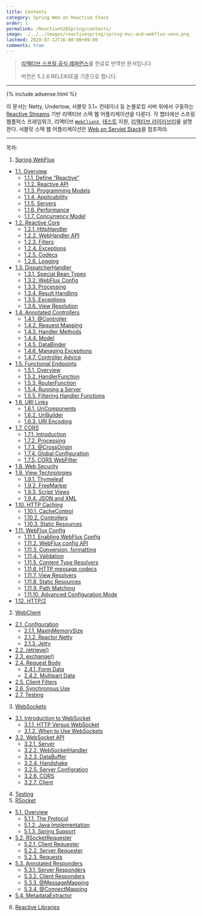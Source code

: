 ```yaml
---
title: Contents
category: Spring Web on Reactive Stack
order: 1
permalink: /Reactive%20Spring/contents/
image: ./../../images/reactivespring/spring-mvc-and-webflux-venn.png
lastmod: 2020-07-12T16:00:00+09:00
comments: true
---
```


> [리액티브 스프링 공식 레퍼런스](https://docs.spring.io/spring/docs/current/spring-framework-reference/web-reactive.html)를 한글로 번역한 문서입니다.
>
> 버전은 5.2.6.RELEASE를 기준으로 합니다.

---

{% include adsense.html %}

이 문서는 Netty, Undertow, 서블릿 3.1+ 컨테이너 등 논블로킹 서버 위에서 구동하는 
[Reactive Streams](https://www.reactive-streams.org/) 기반
리액티브 스택 웹 어플리케이션을 다룬다.
각 챕터에선 스프링 웹플럭스 프레임워크,
리액티브 [`WebClient`](https://godekdls.github.io/Reactive%20Spring/webclient/),
[테스트](https://godekdls.github.io/Reactive%20Spring/testing/) 지원,
[리액티브 라이러브리](https://godekdls.github.io/Reactive%20Spring/reactivelibraries/)를 설명한다.
서블릿 스택 웹 어플리케이션은 [Web on Servlet Stack](https://docs.spring.io/spring/docs/current/spring-framework-reference/web.html#spring-web)을
참조하라.

---

목차:

1. [Spring WebFlux](https://godekdls.github.io/Reactive%20Spring/springwebflux/)
- [1.1. Overview](https://godekdls.github.io/Reactive%20Spring/springwebflux/#11-overview)
  + [1.1.1. Define “Reactive”](https://godekdls.github.io/Reactive%20Spring/springwebflux/#111-define-reactive)
  + [1.1.2. Reactive API](https://godekdls.github.io/Reactive%20Spring/springwebflux/#112-http2)
  + [1.1.3. Programming Models](https://godekdls.github.io/Reactive%20Spring/springwebflux/#113-programming-models)
  + [1.1.4. Applicability](https://godekdls.github.io/Reactive%20Spring/springwebflux/#114-applicability)
  + [1.1.5. Servers](https://godekdls.github.io/Reactive%20Spring/springwebflux/#115-servers)
  + [1.1.6. Performance](https://godekdls.github.io/Reactive%20Spring/springwebflux/#116-performance)
  + [1.1.7. Concurrency Model](https://godekdls.github.io/Reactive%20Spring/springwebflux/#117-concurrency-model)
- [1.2. Reactive Core](https://godekdls.github.io/Reactive%20Spring/springwebflux/#12-reactive-core)
  + [1.2.1. HttpHandler](https://godekdls.github.io/Reactive%20Spring/springwebflux/#121-httphandler)
  + [1.2.2. WebHandler API](https://godekdls.github.io/Reactive%20Spring/springwebflux/#122-webhandler-api)
  + [1.2.3. Filters](https://godekdls.github.io/Reactive%20Spring/springwebflux/#123-filters)
  + [1.2.4. Exceptions](https://godekdls.github.io/Reactive%20Spring/springwebflux/#124-exceptions)
  + [1.2.5. Codecs](https://godekdls.github.io/Reactive%20Spring/springwebflux/#125-codecs)
  + [1.2.6. Logging](https://godekdls.github.io/Reactive%20Spring/springwebflux/#126-logging)
- [1.3. DispatcherHandler](https://godekdls.github.io/Reactive%20Spring/springwebflux/#13-dispatcherhandler)
  + [1.3.1. Special Bean Types](https://godekdls.github.io/Reactive%20Spring/springwebflux/#131-special-bean-types)
  + [1.3.2. WebFlux Config](https://godekdls.github.io/Reactive%20Spring/springwebflux/#132-webflux-config)
  + [1.3.3. Processing](https://godekdls.github.io/Reactive%20Spring/springwebflux/#133-processing)
  + [1.3.4. Result Handling](https://godekdls.github.io/Reactive%20Spring/springwebflux/#134-result-handling)
  + [1.3.5. Exceptions](https://godekdls.github.io/Reactive%20Spring/springwebflux/#135-exceptions)
  + [1.3.6. View Resolution](https://godekdls.github.io/Reactive%20Spring/springwebflux/#136-view-resolution)
- [1.4. Annotated Controllers](https://godekdls.github.io/Reactive%20Spring/springwebflux/#14-annotated-controllers)
  + [1.4.1. @Controller](https://godekdls.github.io/Reactive%20Spring/springwebflux/#141-controller)
  + [1.4.2. Request Mapping](https://godekdls.github.io/Reactive%20Spring/springwebflux/#142-request-mapping)
  + [1.4.3. Handler Methods](https://godekdls.github.io/Reactive%20Spring/springwebflux/#143-handler-methods)
  + [1.4.4. Model](https://godekdls.github.io/Reactive%20Spring/springwebflux/#144-model)
  + [1.4.5. DataBinder](https://godekdls.github.io/Reactive%20Spring/springwebflux/#145-databinder)
  + [1.4.6. Managing Exceptions](https://godekdls.github.io/Reactive%20Spring/springwebflux/#146-managing-exceptions)
  + [1.4.7. Controller Advice](https://godekdls.github.io/Reactive%20Spring/springwebflux/#147-controller-advice)
- [1.5. Functional Endpoints](https://godekdls.github.io/Reactive%20Spring/springwebflux2/#15-functional-endpoints)
  + [1.5.1. Overview](https://godekdls.github.io/Reactive%20Spring/springwebflux2/#151-overview)
  + [1.5.2. HandlerFunction](https://godekdls.github.io/Reactive%20Spring/springwebflux2/#152-handlerfunction)
  + [1.5.3. RouterFunction](https://godekdls.github.io/Reactive%20Spring/springwebflux2/#153-routerfunction)
  + [1.5.4. Running a Server](https://godekdls.github.io/Reactive%20Spring/springwebflux2/#154-running-a-server)
  + [1.5.5. Filtering Handler Functions](https://godekdls.github.io/Reactive%20Spring/springwebflux2/#155-filtering-handler-functions)
- [1.6. URI Links](https://godekdls.github.io/Reactive%20Spring/springwebflux2/#16-uri-links)
  + [1.6.1. UriComponents](https://godekdls.github.io/Reactive%20Spring/springwebflux2/#161-uricomponents)
  + [1.6.2. UriBuilder](https://godekdls.github.io/Reactive%20Spring/springwebflux2/#162-uribuilder)
  + [1.6.3. URI Encoding](https://godekdls.github.io/Reactive%20Spring/springwebflux2/#163-uri-encoding)
- [1.7. CORS](https://godekdls.github.io/Reactive%20Spring/springwebflux2/#17-cors)
  + [1.7.1. Introduction](https://godekdls.github.io/Reactive%20Spring/springwebflux2/#171-introduction)
  + [1.7.2. Processing](https://godekdls.github.io/Reactive%20Spring/springwebflux2/#172-processing)
  + [1.7.3. @CrossOrigin](https://godekdls.github.io/Reactive%20Spring/springwebflux2/#173-crossorigin)
  + [1.7.4. Global Configuration](https://godekdls.github.io/Reactive%20Spring/springwebflux2/#174-global-configuration)
  + [1.7.5. CORS WebFilter](https://godekdls.github.io/Reactive%20Spring/springwebflux2/#175-cors-webfilter)
- [1.8. Web Security](https://godekdls.github.io/Reactive%20Spring/springwebflux2/#18-web-security)
- [1.9. View Technologies](https://godekdls.github.io/Reactive%20Spring/springwebflux2/#19-view-technologies)
  + [1.9.1. Thymeleaf](https://godekdls.github.io/Reactive%20Spring/springwebflux2/#191-thymeleaf)
  + [1.9.2. FreeMarker](https://godekdls.github.io/Reactive%20Spring/springwebflux2/#192-freemarker)
  + [1.9.3. Script Views](https://godekdls.github.io/Reactive%20Spring/springwebflux2/#193-script-views)
  + [1.9.4. JSON and XML](https://godekdls.github.io/Reactive%20Spring/springwebflux2/#194-json-and-xml)
- [1.10. HTTP Caching](https://godekdls.github.io/Reactive%20Spring/springwebflux2/#110-http-caching)
  + [1.10.1. CacheControl](https://godekdls.github.io/Reactive%20Spring/springwebflux2/#1101-cachecontrol)
  + [1.10.2. Controllers](https://godekdls.github.io/Reactive%20Spring/springwebflux2/#1102-controllers)
  + [1.10.3. Static Resources](https://godekdls.github.io/Reactive%20Spring/springwebflux2/#1103-static-resources)
- [1.11. WebFlux Config](https://godekdls.github.io/Reactive%20Spring/springwebflux2/#111-webflux-config)
  + [1.11.1. Enabling WebFlux Config](https://godekdls.github.io/Reactive%20Spring/springwebflux2/#1111-enabling-webflux-config)
  + [1.11.2. WebFlux config API](https://godekdls.github.io/Reactive%20Spring/springwebflux2/#1112-webflux-config-api)
  + [1.11.3. Conversion, formatting](https://godekdls.github.io/Reactive%20Spring/springwebflux2/#1113-conversion-formatting)
  + [1.11.4. Validation](https://godekdls.github.io/Reactive%20Spring/springwebflux2/#1114-validation)
  + [1.11.5. Content Type Resolvers](https://godekdls.github.io/Reactive%20Spring/springwebflux2/#1115-content-type-resolvers)
  + [1.11.6. HTTP message codecs](https://godekdls.github.io/Reactive%20Spring/springwebflux2/#1116-http-message-codecs)
  + [1.11.7. View Resolvers](https://godekdls.github.io/Reactive%20Spring/springwebflux2/#1117-view-resolvers)
  + [1.11.8. Static Resources](https://godekdls.github.io/Reactive%20Spring/springwebflux2/#1118-static-resources)
  + [1.11.9. Path Matching](https://godekdls.github.io/Reactive%20Spring/springwebflux2/#1119-path-matching)
  + [1.11.10. Advanced Configuration Mode](https://godekdls.github.io/Reactive%20Spring/springwebflux2/#11110-advanced-configuration-mode)
- [1.12. HTTP/2](https://godekdls.github.io/Reactive%20Spring/springwebflux2/#112-http2)
2. [WebClient](https://godekdls.github.io/Reactive%20Spring/webclient/)
- [2.1. Configuration](https://godekdls.github.io/Reactive%20Spring/webclient/#21-configuration)
  + [2.1.1. MaxInMemorySize](https://godekdls.github.io/Reactive%20Spring/webclient/#211-maxinmemorysize)
  + [2.1.2. Reactor Netty](https://godekdls.github.io/Reactive%20Spring/webclient/#212-reactor-netty)
  + [2.1.3. Jetty](https://godekdls.github.io/Reactive%20Spring/webclient/#213-jetty)
- [2.2. retrieve()](https://godekdls.github.io/Reactive%20Spring/webclient/#22-retrieve)
- [2.3. exchange()](https://godekdls.github.io/Reactive%20Spring/webclient/#23-exchange)
- [2.4. Request Body](https://godekdls.github.io/Reactive%20Spring/webclient/#24-request-body)
  + [2.4.1. Form Data](https://godekdls.github.io/Reactive%20Spring/webclient/#241-form-data)
  + [2.4.2. Multipart Data](https://godekdls.github.io/Reactive%20Spring/webclient/#242-multipart-data)
- [2.5. Client Filters](https://godekdls.github.io/Reactive%20Spring/webclient/#25-client-filters)
- [2.6. Synchronous Use](https://godekdls.github.io/Reactive%20Spring/webclient/#26-synchronous-use)
- [2.7. Testing](https://godekdls.github.io/Reactive%20Spring/webclient/#27-testing)
3. [WebSockets](https://godekdls.github.io/Reactive%20Spring/websockets/)
- [3.1. Introduction to WebSocket](https://godekdls.github.io/Reactive%20Spring/websockets/#31-Introduction-to-websocket)
  + [3.1.1. HTTP Versus WebSocket](https://godekdls.github.io/Reactive%20Spring/websockets/#311-http-versus-websocket)
  + [3.1.2. When to Use WebSockets](https://godekdls.github.io/Reactive%20Spring/websockets/#312-when-to-use-websockets)
- [3.2. WebSocket API](https://godekdls.github.io/Reactive%20Spring/websockets/#32-websocket-api)
  + [3.2.1. Server](https://godekdls.github.io/Reactive%20Spring/websockets/#321-server)
  + [3.2.2. WebSocketHandler](https://godekdls.github.io/Reactive%20Spring/websockets/#322-websockethandler)
  + [3.2.3. DataBuffer](https://godekdls.github.io/Reactive%20Spring/websockets/#323-databuffer)
  + [3.2.4. Handshake](https://godekdls.github.io/Reactive%20Spring/websockets/#324-handshake)
  + [3.2.5. Server Configration](https://godekdls.github.io/Reactive%20Spring/websockets/#325-server-configration)
  + [3.2.6. CORS](https://godekdls.github.io/Reactive%20Spring/websockets/#326-cors)
  + [3.2.7. Client](https://godekdls.github.io/Reactive%20Spring/websockets/#327-client)
4. [Testing](https://godekdls.github.io/Reactive%20Spring/testing/)
5. [RSocket](https://godekdls.github.io/Reactive%20Spring/rsocket/)
- [5.1. Overview](https://godekdls.github.io/Reactive%20Spring/rsocket/#51-overview)
  + [5.1.1. The Protocol](https://godekdls.github.io/Reactive%20Spring/rsocket/#511-the-protocol)
  + [5.1.2. Java Implementation](https://godekdls.github.io/Reactive%20Spring/rsocket/#512-java-implementation)
  + [5.1.3. Spring Support](https://godekdls.github.io/Reactive%20Spring/rsocket/#513-spring-support)
- [5.2. RSocketRequester](https://godekdls.github.io/Reactive%20Spring/rsocket/#52-rsocketrequester)
  + [5.2.1. Client Requester](https://godekdls.github.io/Reactive%20Spring/rsocket/#521-client-requester)
  + [5.2.2. Server Requester](https://godekdls.github.io/Reactive%20Spring/rsocket/#522-server-requester)
  + [5.2.3. Requests](https://godekdls.github.io/Reactive%20Spring/rsocket/#523-requests)
- [5.3. Annotated Responders](https://godekdls.github.io/Reactive%20Spring/rsocket/#53-annotated-responders)
  + [5.3.1. Server Responders](https://godekdls.github.io/Reactive%20Spring/rsocket/#531-server-responders)
  + [5.3.2. Client Responders](https://godekdls.github.io/Reactive%20Spring/rsocket/#532-client-responders)
  + [5.3.3. @MessageMapping](https://godekdls.github.io/Reactive%20Spring/rsocket/#533-messagemapping)
  + [5.3.4. @ConnectMapping](https://godekdls.github.io/Reactive%20Spring/rsocket/#534-connectmapping)
- [5.4. MetadataExtractor](https://godekdls.github.io/Reactive%20Spring/rsocket/#54-metadataextractor)
6. [Reactive Libraries](https://godekdls.github.io/Reactive%20Spring/reactivelibraries/)
